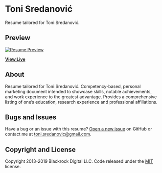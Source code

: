 # Toni Sredanović

Resume tailored for Toni Sredanović.

## Preview

[![Resume Preview](https://tsredanovic.github.io/img/preview.png)](https://tsredanovic.github.io/)

**[View Live](https://tsredanovic.github.io/)**

## About

Resume tailored for Toni Sredanović. Competency-based, personal marketing document intended to showcase skills, notable achievements, and work experience to the greatest advantage. Provides a comprehensive listing of one’s education, research experience and professional affiliations.

## Bugs and Issues

Have a bug or an issue with this resume? [Open a new issue](https://github.com/tsredanovic/tsredanovic.github.io/issues) on GitHub or contact me at [toni.sredanovic@gmail.com](mailto:toni.sredanovic@gmail.com).

## Copyright and License

Copyright 2013-2019 Blackrock Digital LLC. Code released under the [MIT](https://github.com/BlackrockDigital/startbootstrap-resume/blob/gh-pages/LICENSE) license.
